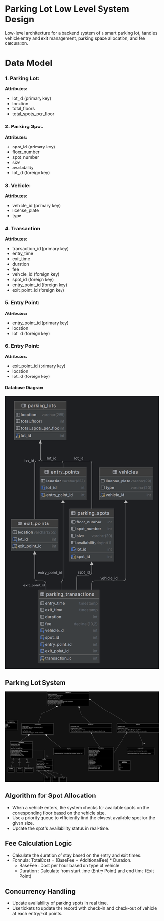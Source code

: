 # Parking Lot Low Level System Design

Low-level architecture for a backend system of a smart parking lot, handles vehicle entry and exit management, parking space allocation, and fee calculation.

# Data Model

### 1. Parking Lot:

**Attributes:**

- lot_id (primary key)
- location
- total_floors
- total_spots_per_floor

### 2. Parking Spot:

**Attributes:**

- spot_id (primary key)
- floor_number
- spot_number
- size
- availability
- lot_id (foreign key)

### 3. Vehicle:

**Attributes:**

- vehicle_id (primary key)
- license_plate
- type

### 4. Transaction:

**Attributes:**

- transaction_id (primary key)
- entry_time
- exit_time
- duration
- fee
- vehicle_id (foreign key)
- spot_id (foreign key)
- entry_point_id (foreign key)
- exit_point_id (foreign key)

### 5. Entry Point:

**Attributes:**

- entry_point_id (primary key)
- location
- lot_id (foreign key)

### 6. Entry Point:

**Attributes:**

- exit_point_id (primary key)
- location
- lot_id (foreign key)

#### Database Diagram

![Alt text](image.png)

## Parking Lot System

![Alt text](parkinglot.drawio.png)

## Algorithm for Spot Allocation

- When a vehicle enters, the system checks for available spots on the corresponding floor based on the vehicle size.
- Use a priority queue to efficiently find the closest available spot for the given size.
- Update the spot's availability status in real-time.

## Fee Calculation Logic

- Calculate the duration of stay based on the entry and exit times.
- Formula: TotalCost = (BaseFee + AdditionalFee) \* Duration.
  - BaseFee : Cost per hour based on type of vehicle
  - Duration : Calculate from start time (Entry Point) and end time (Exit Point)

## Concurrency Handling

- Update availability of parking spots in real time.
- Use tickets to update the record with check-in and check-out of vehicle at each entry/exit points.
